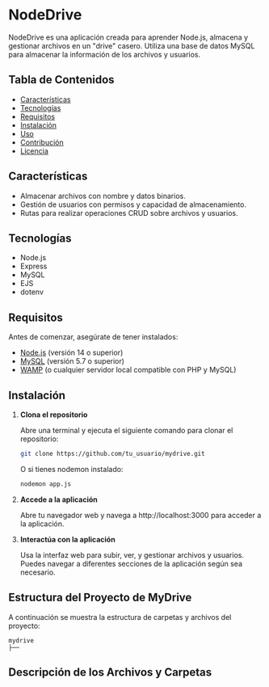 # NodeDrive

   NodeDrive es una aplicación creada para aprender Node.js, almacena y gestionar archivos en un "drive" casero. Utiliza una base de datos MySQL para almacenar la información de los archivos y usuarios.

## Tabla de Contenidos

- [Características](#características)
- [Tecnologías](#tecnologías)
- [Requisitos](#requisitos)
- [Instalación](#instalación)
- [Uso](#uso)
- [Contribución](#contribución)
- [Licencia](#licencia)

## Características

- Almacenar archivos con nombre y datos binarios.
- Gestión de usuarios con permisos y capacidad de almacenamiento.
- Rutas para realizar operaciones CRUD sobre archivos y usuarios.

## Tecnologías

- Node.js
- Express
- MySQL
- EJS
- dotenv

## Requisitos

Antes de comenzar, asegúrate de tener instalados:

- [Node.js](https://nodejs.org/) (versión 14 o superior)
- [MySQL](https://www.mysql.com/) (versión 5.7 o superior)
- [WAMP](http://www.wampserver.com/en/) (o cualquier servidor local compatible con PHP y MySQL)

## Instalación

1. **Clona el repositorio**

   Abre una terminal y ejecuta el siguiente comando para clonar el repositorio:

   ```bash
   git clone https://github.com/tu_usuario/mydrive.git
   ```

   O si tienes nodemon instalado:

   ```bash
   nodemon app.js
   ```
2. **Accede a la aplicación**
   
   Abre tu navegador web y navega a http://localhost:3000 para acceder a la aplicación.


3. **Interactúa con la aplicación**

   Usa la interfaz web para subir, ver, y gestionar archivos y usuarios. Puedes navegar a diferentes secciones de la aplicación según sea necesario.

## Estructura del Proyecto de MyDrive

   A continuación se muestra la estructura de carpetas y archivos del proyecto:
   
   ```less
   mydrive 
  ├──
   ```


## Descripción de los Archivos y Carpetas
